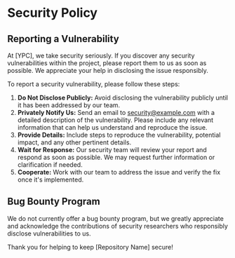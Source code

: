 # Security Policy

## Reporting a Vulnerability

At [YPC], we take security seriously. If you discover any security vulnerabilities within the project, please report them to us as soon as possible. We appreciate your help in disclosing the issue responsibly.

To report a security vulnerability, please follow these steps:

1. **Do Not Disclose Publicly:** Avoid disclosing the vulnerability publicly until it has been addressed by our team.
2. **Privately Notify Us:** Send an email to [security@example.com](mailto:security@example.com) with a detailed description of the vulnerability. Please include any relevant information that can help us understand and reproduce the issue.
3. **Provide Details:** Include steps to reproduce the vulnerability, potential impact, and any other pertinent details.
4. **Wait for Response:** Our security team will review your report and respond as soon as possible. We may request further information or clarification if needed.
5. **Cooperate:** Work with our team to address the issue and verify the fix once it's implemented.

## Bug Bounty Program

We do not currently offer a bug bounty program, but we greatly appreciate and acknowledge the contributions of security researchers who responsibly disclose vulnerabilities to us.

Thank you for helping to keep [Repository Name] secure!
